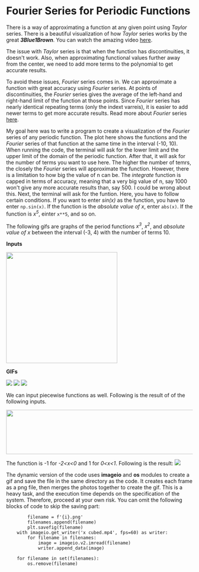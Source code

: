 # Fourier Series for Periodic Functions
There is a way of approximating a function at any given point using *Taylor* series. There is a beautiful visualization of how *Taylor* series works by the great ***3Blue1Brown***. You can watch the amazing video [here](https://www.youtube.com/watch?v=3d6DsjIBzJ4).

The issue with *Taylor* series is that when the function has discontinuities, it doesn't work. Also, when approximating functional values further away from the center, we need to add more terms to the polynomial to get accurate results.

To avoid these issues, *Fourier* series comes in. We can approximate a function with great accuracy using *Fourier* series. At points of discontinuities, the *Fourier* series gives the average of the left-hand and right-hand limit of the function at those points. Since *Fourier* series has nearly identical repeating terms (only the indext varreis), it is easier to add newer terms to get more accurate results. Read more about *Fourier* series [here](https://en.wikipedia.org/wiki/Fourier_series).

My goal here was to write a program to create a visualization of the *Fourier* series of any periodic function. The plot here shows the functions and the *Fourier* series of that function at the same time in the interval (-10, 10). When running the code, the terminal will ask for the lower limit and the upper limit of the domain of the periodic function. After that, it will ask for the number of terms you want to use here. The higher the number of temrs, the closely the *Fourier* series will approximate the function. However, there is a limitation to how big the value of n can be. The *integrate* function is capped in terms of accuracy, meaning that a very big value of n, say 1000 won't give any more accurate results than, say 500. I could be wrong about this.
Next, the terminal will ask for the funtion. Here, you have to follow certain conditions. If you want to enter *sin(x)* as the function, you have to enter `np.sin(x)`. If the function is the *absolute value of x*, enter `abs(x)`. If the function is *x<sup>5</sup>*, einter `x**5`, and so on. 

The following gifs are graphs of the period functions *x<sup>3</sup>*, *x<sup>2</sup>*, and *absolute value of x* between the interval (-3, 4) with the number of terms 10.

**Inputs**

<img src="https://github.com/yakeen15/amps/blob/main/complex%20analysis/fourier%20series/images%20and%20videos/inputs.png" width="300" height="300">

**GIFs**

![](https://github.com/yakeen15/amps/blob/main/complex%20analysis/fourier%20series/images%20and%20videos/x%20cubed.gif)
![](https://github.com/yakeen15/amps/blob/main/complex%20analysis/fourier%20series/images%20and%20videos/x%20squared.gif)
![](https://github.com/yakeen15/amps/blob/main/complex%20analysis/fourier%20series/images%20and%20videos/absolute%20value%20of%20x.gif)

We can input piecewise functions as well. Following is the result of of the following inputs.

<img src="https://github.com/yakeen15/amps/blob/main/complex%20analysis/fourier%20series/images%20and%20videos/piece%20inputs.PNG" width="600" height="120">

The function is -1 for *-2<x<0* and 1 for *0<x<1*. Following is the result:
![](https://github.com/yakeen15/amps/blob/main/complex%20analysis/fourier%20series/images%20and%20videos/piece.gif)

The dynamic version of the code uses **imageio** and **os** modules to create a gif and save the file in the same directory as the code. It creates each frame as a png file, then merges the photos together to create the gif. This is a heavy task, and the execution time depends on the specification of the system. Therefore, proceed at your own risk. You can omit the following blocks of code to skip the saving part:
```
        filename = f'{i}.png'
        filenames.append(filename)
        plt.savefig(filename)
    with imageio.get_writer('x cubed.mp4', fps=60) as writer:
        for filename in filenames:
            image = imageio.v2.imread(filename)
            writer.append_data(image)
    
    for filename in set(filenames):
        os.remove(filename)
```
